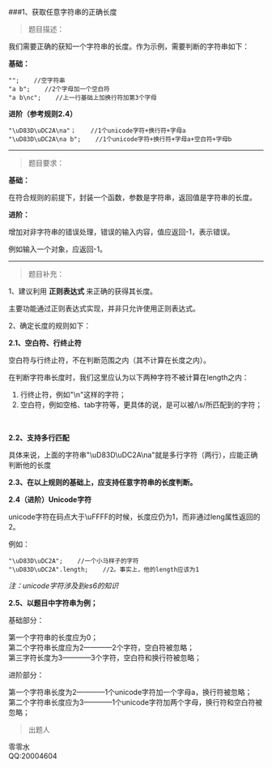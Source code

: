 ﻿###1、获取任意字符串的正确长度

> 题目描述：

我们需要正确的获知一个字符串的长度。作为示例，需要判断的字符串如下：

**基础：**
```
"";    //空字符串
"a b";    //2个字母加一个空白符
"a b\nc";    //上一行基础上加换行符加第3个字母
```

**进阶（参考规则2.4）**
```
"\uD83D\uDC2A\na"；    //1个unicode字符+换行符+字母a
"\uD83D\uDC2A\na b";    //1个unicode字符+换行符+字母a+空白符+字母b
```
---
> 题目要求：

**基础：**

在符合规则的前提下，封装一个函数，参数是字符串，返回值是字符串的长度。

**进阶：**

增加对非字符串的错误处理，错误的输入内容，值应返回-1，表示错误。

例如输入一个对象，应返回-1。

---

> 题目补充：

1、建议利用 **正则表达式** 来正确的获得其长度。

主要功能通过正则表达式实现，并非只允许使用正则表达式。

2、确定长度的规则如下：

**2.1、空白符、行终止符**

空白符与行终止符，不在判断范围之内（其不计算在长度之内）。

在判断字符串长度时，我们这里应认为以下两种字符不被计算在length之内：

1. 行终止符，例如"\n"这样的字符；
2. 空白符，例如空格、tab字符等，更具体的说，是可以被/\s/所匹配到的字符；

<br>

**2.2、支持多行匹配**

具体来说，上面的字符串"\uD83D\uDC2A\na"就是多行字符（两行），应能正确判断他的长度

**2.3、在以上规则的基础上，应支持任意字符串的长度判断。**

**2.4（进阶）Unicode字符**

unicode字符在码点大于\uFFFF的时候，长度应仍为1，而非通过leng属性返回的2。

例如：

```
"\uD83D\uDC2A";    //一个小马样子的字符
"\uD83D\uDC2A".length;    //2。事实上，他的length应该为1
```

*注：unicode字符涉及到es6的知识*

**2.5、以题目中字符串为例；**

基础部分：

第一个字符串的长度应为0；<br>
第二个字符串长度应为2————2个字符，空白符被忽略；<br>
第三字符长度为3————3个字符，空白符和换行符被忽略；

进阶部分：

第一个字符串长度为2————1个unicode字符加一个字母a，换行符被忽略；<br>
第二个字符串长度应为3————1个unicode字符加两个字母，换行符和空白符被忽略；

> 出题人

零零水<br>
QQ:20004604